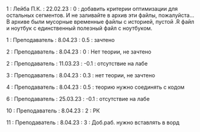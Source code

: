 1 : Лейба П.К. : 22.02.23 : 0 : добавить критерии оптимизации для остальных сегментов. И не заливайте в архив эти файлы, пожалуйста... В архиве были мусорные временные файлы с историей, пустой .R файл и ноутбук с единственный полезный файл с ноутбуком.

1 : Преподаватель : 8.04.23 : 0.5 : зачтено

2 : Преподаватель : 8.04.23 : 0 : Нет теории, не зачтено 

2 : Преподаватель : 11.03.23 : -0.1 : отсутствие на лабе

3 : Преподаватель : 8.04.23 : 0.3 : нет теории, не зачтено

4 : Преподаватель : 8.04.23 : 0.5 : теорию нужно соединять с кодом

6 : Преподаватель : 25.03.23 : -0.1 : отсутствие на лабе

10 : Преподаватель : 8.04.23 : 2 : РК

11 : Преподаватель : 8.04.23 : 3 : Доб.раб. нужно вставлять в ворд
